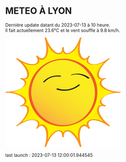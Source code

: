 # METEO À LYON

Dernière update datant du 2023-07-13 à 10 heure.  
Il fait actuellement 23.6°C et le vent souffle à 9.8 km/h.      

![](./.github/sun.png)

last launch : 2023-07-13 12:00:01.944545
